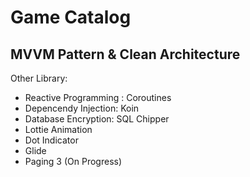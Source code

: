 Game Catalog
==
MVVM Pattern & Clean Architecture
--

Other Library:
- Reactive Programming : Coroutines
- Depencendy Injection: Koin
- Database Encryption: SQL Chipper
- Lottie Animation
- Dot Indicator
- Glide
- Paging 3 (On Progress)
